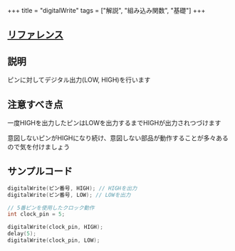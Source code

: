 +++
title = "digitalWrite"
tags = ["解説", "組み込み関数", "基礎"]
+++

## [リファレンス](https://www.arduino.cc/reference/en/language/functions/digital-io/digitalwrite/)

## 説明

ピンに対してデジタル出力(LOW, HIGH)を行います

## 注意すべき点

一度HIGHを出力したピンはLOWを出力するまでHIGHが出力されつづけます

意図しないピンがHIGHになり続け、意図しない部品が動作することが多々あるので気を付けましょう

## サンプルコード

```c++
digitalWrite(ピン番号, HIGH); // HIGHを出力
digitalWrite(ピン番号, LOW); // LOWを出力

// 5番ピンを使用したクロック動作
int clock_pin = 5;

digitalWrite(clock_pin, HIGH);
delay(5);
digitalWrite(clock_pin, LOW);
```
